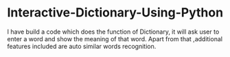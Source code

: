 # Interactive-Dictionary-Using-Python
I have build a code which does the function of Dictionary, it will ask user to enter a word and show the meaning of that word. Apart from that ,additional features included are auto similar words recognition.
